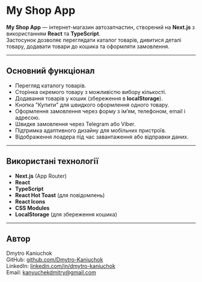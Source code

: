 # My Shop App

**My Shop App** — інтернет-магазин автозапчастин, створений на **Next.js** з використанням **React** та **TypeScript**.  
Застосунок дозволяє переглядати каталог товарів, дивитися деталі товару, додавати товари до кошика та оформляти замовлення.

---

## Основний функціонал

- Перегляд каталогу товарів.
- Сторінка окремого товару з можливістю вибору кількості.
- Додавання товарів у кошик (збереження в **localStorage**).
- Кнопка "Купити" для швидкого оформлення одного товару.
- Оформлення замовлення через форму з ім’ям, телефоном, email і адресою.
- Швидке замовлення через Telegram або Viber.
- Підтримка адаптивного дизайну для мобільних пристроїв.
- Відображення лоадера під час завантаження або відправки даних.

---

## Використані технології

- **Next.js** (App Router)
- **React**
- **TypeScript**
- **React Hot Toast** (для повідомлень)
- **React Icons**
- **CSS Modules**
- **LocalStorage** (для збереження кошика)

---

## Автор

Dmytro Kaniuchok  
GitHub: [github.com/Dmytro-Kaniuchok](https://github.com/Dmytro-Kaniuchok)  
LinkedIn: [linkedin.com/in/dmytro-kaniuchok](https://www.linkedin.com/in/dmytro-kaniuchok)  
Email: kanyuchekdmitry@gmail.com
